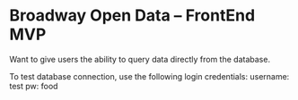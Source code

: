 # Broadway Open Data – FrontEnd MVP
Want to give users the ability to query data directly from the database.

To test database connection, use the following login credentials:
  username: test
  pw: food
